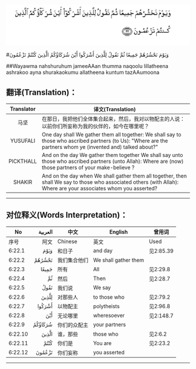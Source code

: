 ![006:022](images/006_022.gif)

#وَيَوْمَ نَحْشُرُهُمْ جَمِيعًا ثُمَّ نَقُولُ لِلَّذِينَ أَشْرَكُوا أَيْنَ شُرَكَاؤُكُمُ الَّذِينَ كُنْتُمْ تَزْعُمُونَ 

##Wayawma nahshuruhum jameeAAan thumma naqoolu lillatheena ashrakoo ayna shurakaokumu allatheena kuntum tazAAumoona 

## 翻译(Translation)：

| Translator | 译文(Translation)                                            |
| :--------: | ------------------------------------------------------------ |
|    马坚    | 在那日，我把他们全体集合起来，然后，我对以物配主的人说：以前你们所妄称为我的伙伴的，如今在哪里呢？ |
|  YUSUFALI  | One day shall We gather them all together: We shall say to those who ascribed partners (to Us): "Where are the partners whom ye (invented and) talked about?" |
| PICKTHALL  | And on the day We gather them together We shall say unto those who ascribed partners (unto Allah): Where are (now) those partners of your make-believe ? |
|   SHAKIR   | And on the day when We shall gather them all together, then shall We say to those who associated others (with Allah): Where are your associates whom you asserted? |

---

## 对位释义(Words Interpretation)：

| No   | العربية | 中文    | English | 曾用词 |
| ---- | ------: | ------- | ------- | ------ |
| 序号 |    阿文 | Chinese | 英文    | Used   |
| 6:22.1  | وَيَوْمَ    | 和日子       | and day              | 见2:85.39 |
| 6:22.2  | نَحْشُرُهُمْ  | 我们集合他们 | We shall gather them |           |
| 6:22.3  | جَمِيعًا   | 所有         | All                  | 见2:29.8  |
| 6:22.4  | ثُمَّ      | 然后         | Then                 | 见2:28.7  |
| 6:22.5  | نَقُولُ    | 我们说       | We say               |           |
| 6:22.6  | لِلَّذِينَ   | 对那些人     | to those who         | 见2:79.2  |
| 6:22.7  | أَشْرَكُوا  | 以物配主     | polytheists          | 见2:96.8  |
| 6:22.8  | أَيْنَ     | 无论哪里     | wheresoever          | 见2:148.7 |
| 6:22.9  | شُرَكَاؤُكُمُ | 你们的众配主 | your partners        |           |
| 6:22.10 | الَّذِينَ   | 谁，那些     | those who            | 见2:6.2   |
| 6:22.11 | كُنْتُمْ    | 你们是       | You are              | 见2:23.2  |
| 6:22.12 | تَزْعُمُونَ  | 你们妄称     | you asserted         |           |

---
